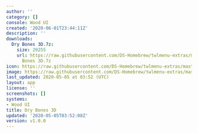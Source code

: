 ```yaml
---
author: ''
category: []
console: Wood UI
created: '2020-06-01T23:44:11Z'
description: ''
downloads:
  Dry Bones 3D.7z:
    size: 29255
    url: https://raw.githubusercontent.com/DS-Homebrew/twlmenu-extras/master/_nds/TWiLightMenu/akmenu/themes/Dry
      Bones 3D.7z
icon: https://raw.githubusercontent.com/DS-Homebrew/twlmenu-extras/master/unistore/icons/ak.png
image: https://raw.githubusercontent.com/DS-Homebrew/twlmenu-extras/master/unistore/icons/ak.png
last_updated: 2020-05-05 at 03:52 (UTC)
layout: app
license: ''
screenshots: []
systems:
- Wood UI
title: Dry Bones 3D
updated: '2020-05-05T03:52:08Z'
version: v1.0.0
---
```

